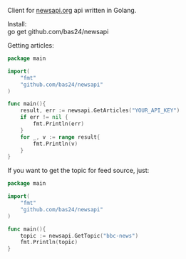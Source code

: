 Client for <a href="https://www.newsapi.org">newsapi.org</a> api written in Golang.

Install:<br>
go get github.com/bas24/newsapi

Getting articles:

```go
package main

import(
	"fmt"
	"github.com/bas24/newsapi"
)

func main(){
	result, err := newsapi.GetArticles("YOUR_API_KEY")
	if err != nil {
		fmt.Println(err)
	}
	for _, v := range result{
		fmt.Println(v)
	}
}

```

If you want to get the topic for feed source, just:

```go
package main

import(
	"fmt"
	"github.com/bas24/newsapi"
)

func main(){
	topic := newsapi.GetTopic("bbc-news")
	fmt.Println(topic)
}
```
